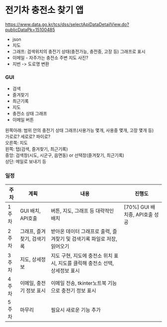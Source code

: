# 전기차 충전소 찾기 앱
https://www.data.go.kr/tcs/dss/selectApiDataDetailView.do?publicDataPk=15100485  

- json
- 지도
- 그래프: 검색위치의 충전기 상태(충전가능, 충전중, 고장 등) 그래프로 표시
- 이메일 - 자주가는 충전소 주변 지도 사진?
- 지번 -> 도로명 변환

### GUI
- 검색
- 즐겨찾기
- 최근기록
- 지도
- 충전소 상태 그래프
- 이메일 버튼

왼쪽아래: 범위 안의 충전기 상태 그래프(사용가능 몇개, 사용중 몇개, 고장 몇개 등)  
  가로로? 세로로? 파이로?  
오른쪽: 지도  
왼쪽: 탭(검색, 즐겨찾기, 최근기록)  
중앙: 검색창(시도, 시군구, 읍면동) or 선택창(즐겨찾기, 최근기록)  
상단: 메일로 보내기 등  

### 일정
|주차|계획|내용|진행도|
|---|---|---|---|
|1주차| GUI 배치, API호출 | 버튼, 지도, 그래프 등 대략적인 배치 | [70%] GUI 배치중, API호출 성공 |
|2주차| 그래프, 즐겨찾기, 검색기록 | 받아온 데이터 그래프로 출력, 즐겨찾기 및 검색기록 파일로 저장, 읽어오기 | |
|3주차| 지도, 상세정보 | 지도 구현, 지도에 충전소 위치 표시, 지도를 클릭해 충전소 선택, 상세정보 표시 | |
|4주차| 이메일, 충전기 정보 표시 | 이메일 전송, tkinter노트북 기능으로 충전기 정보 표시 | | 
|5주차| 마무리 | 필요시 새로운 기능 추가 | |
